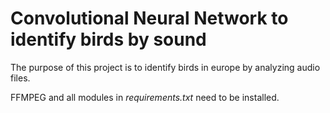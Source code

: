 # Convolutional Neural Network to identify birds by sound
The purpose of this project is to identify birds in europe by analyzing audio files.

FFMPEG and all modules in *requirements.txt* need to be installed.
